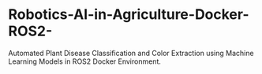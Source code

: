 # Robotics-AI-in-Agriculture-Docker-ROS2-
Automated Plant Disease Classification and Color Extraction using Machine Learning Models in ROS2 Docker Environment.
